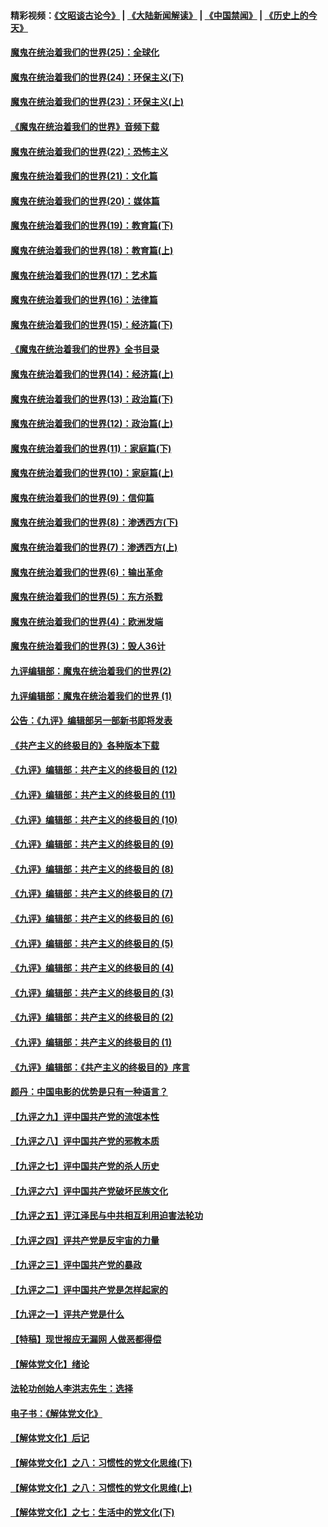 #### 精彩视频：[《文昭谈古论今》](https://github.com/gfw-breaker/wenzhao/blob/master/README.md?t=11261232) | [《大陆新闻解读》](https://github.com/gfw-breaker/ntdtv-comedy/blob/master/README.md?t=11261232) | [《中国禁闻》](https://github.com/gfw-breaker/ntdtv-news/blob/master/README.md?t=11261232) | [《历史上的今天》](https://github.com/gfw-breaker/today-in-history/blob/master/README.md?t=11261232) 

#### [魔鬼在统治着我们的世界(25)：全球化](../pages/nsc422/n10788205.md?t=11261232) 

#### [魔鬼在统治着我们的世界(24)：环保主义(下)](../pages/nsc422/n10695307.md?t=11261232) 

#### [魔鬼在统治着我们的世界(23)：环保主义(上)](../pages/nsc422/n10688613.md?t=11261232) 

#### [《魔鬼在统治着我们的世界》音频下载](../pages/nsc422/n10635553.md?t=11261232) 

#### [魔鬼在统治着我们的世界(22)：恐怖主义](../pages/nsc422/n10614727.md?t=11261232) 

#### [魔鬼在统治着我们的世界(21)：文化篇](../pages/nsc422/n10597706.md?t=11261232) 

#### [魔鬼在统治着我们的世界(20)：媒体篇](../pages/nsc422/n10586579.md?t=11261232) 

#### [魔鬼在统治着我们的世界(19)：教育篇(下)](../pages/nsc422/n10564808.md?t=11261232) 

#### [魔鬼在统治着我们的世界(18)：教育篇(上)](../pages/nsc422/n10526970.md?t=11261232) 

#### [魔鬼在统治着我们的世界(17)：艺术篇](../pages/nsc422/n10499093.md?t=11261232) 

#### [魔鬼在统治着我们的世界(16)：法律篇](../pages/nsc422/n10485969.md?t=11261232) 

#### [魔鬼在统治着我们的世界(15)：经济篇(下)](../pages/nsc422/n10469975.md?t=11261232) 

#### [《魔鬼在统治着我们的世界》全书目录](../pages/nsc422/n10464261.md?t=11261232) 

#### [魔鬼在统治着我们的世界(14)：经济篇(上)](../pages/nsc422/n10457370.md?t=11261232) 

#### [魔鬼在统治着我们的世界(13)：政治篇(下)](../pages/nsc422/n10448270.md?t=11261232) 

#### [魔鬼在统治着我们的世界(12)：政治篇(上)](../pages/nsc422/n10444576.md?t=11261232) 

#### [魔鬼在统治着我们的世界(11)：家庭篇(下)](../pages/nsc422/n10440961.md?t=11261232) 

#### [魔鬼在统治着我们的世界(10)：家庭篇(上)](../pages/nsc422/n10435448.md?t=11261232) 

#### [魔鬼在统治着我们的世界(9)：信仰篇](../pages/nsc422/n10432159.md?t=11261232) 

#### [魔鬼在统治着我们的世界(8)：渗透西方(下)](../pages/nsc422/n10429603.md?t=11261232) 

#### [魔鬼在统治着我们的世界(7)：渗透西方(上)](../pages/nsc422/n10426013.md?t=11261232) 

#### [魔鬼在统治着我们的世界(6)：输出革命](../pages/nsc422/n10421536.md?t=11261232) 

#### [魔鬼在统治着我们的世界(5)：东方杀戮](../pages/nsc422/n10417707.md?t=11261232) 

#### [魔鬼在统治着我们的世界(4)：欧洲发端](../pages/nsc422/n10414890.md?t=11261232) 

#### [魔鬼在统治着我们的世界(3)：毁人36计](../pages/nsc422/n10411583.md?t=11261232) 

#### [九评编辑部：魔鬼在统治着我们的世界(2)](../pages/nsc422/n10410036.md?t=11261232) 

#### [九评编辑部：魔鬼在统治着我们的世界 (1)](../pages/nsc422/n10406825.md?t=11261232) 

#### [公告：《九评》编辑部另一部新书即将发表](../pages/nsc422/n10405104.md?t=11261232) 

#### [《共产主义的终极目的》各种版本下载](../pages/nsc422/n10022138.md?t=11261232) 

#### [《九评》编辑部：共产主义的终极目的 (12)](../pages/nsc422/n9933272.md?t=11261232) 

#### [《九评》编辑部：共产主义的终极目的 (11)](../pages/nsc422/n9924973.md?t=11261232) 

#### [《九评》编辑部：共产主义的终极目的 (10)](../pages/nsc422/n9920883.md?t=11261232) 

#### [《九评》编辑部：共产主义的终极目的 (9)](../pages/nsc422/n9916363.md?t=11261232) 

#### [《九评》编辑部：共产主义的终极目的 (8)](../pages/nsc422/n9912488.md?t=11261232) 

#### [《九评》编辑部：共产主义的终极目的 (7)](../pages/nsc422/n9901176.md?t=11261232) 

#### [《九评》编辑部：共产主义的终极目的 (6)](../pages/nsc422/n9899359.md?t=11261232) 

#### [《九评》编辑部：共产主义的终极目的 (5)](../pages/nsc422/n9893174.md?t=11261232) 

#### [《九评》编辑部：共产主义的终极目的 (4)](../pages/nsc422/n9891246.md?t=11261232) 

#### [《九评》编辑部：共产主义的终极目的 (3)](../pages/nsc422/n9879879.md?t=11261232) 

#### [《九评》编辑部：共产主义的终极目的 (2)](../pages/nsc422/n9876205.md?t=11261232) 

#### [《九评》编辑部：共产主义的终极目的 (1)](../pages/nsc422/n9865857.md?t=11261232) 

#### [《九评》编辑部：《共产主义的终极目的》序言](../pages/nsc422/n9862666.md?t=11261232) 

#### [颜丹：中国电影的优势是只有一种语言？](../pages/nsc422/n9583062.md?t=11261232) 

#### [【九评之九】评中国共产党的流氓本性](../pages/nsc422/n737542.md?t=11261232) 

#### [【九评之八】评中国共产党的邪教本质](../pages/nsc422/n735942.md?t=11261232) 

#### [【九评之七】评中国共产党的杀人历史](../pages/nsc422/n733806.md?t=11261232) 

#### [【九评之六】评中国共产党破坏民族文化](../pages/nsc422/n731667.md?t=11261232) 

#### [【九评之五】评江泽民与中共相互利用迫害法轮功](../pages/nsc422/n730058.md?t=11261232) 

#### [【九评之四】评共产党是反宇宙的力量](../pages/nsc422/n727814.md?t=11261232) 

#### [【九评之三】评中国共产党的暴政](../pages/nsc422/n725597.md?t=11261232) 

#### [【九评之二】评中国共产党是怎样起家的](../pages/nsc422/n723946.md?t=11261232) 

#### [【九评之一】评共产党是什么](../pages/nsc422/n722529.md?t=11261232) 

#### [【特稿】现世报应无漏网 人做恶都得偿](../pages/nsc422/n4215167.md?t=11261232) 

#### [【解体党文化】绪论](../pages/nsc422/n1449356.md?t=11261232) 

#### [法轮功创始人李洪志先生：选择](../pages/nsc422/n3580738.md?t=11261232) 

#### [电子书：《解体党文化》](../pages/nsc422/n1573484.md?t=11261232) 

#### [【解体党文化】后记](../pages/nsc422/n1531999.md?t=11261232) 

#### [【解体党文化】之八：习惯性的党文化思维(下)](../pages/nsc422/n1526477.md?t=11261232) 

#### [【解体党文化】之八：习惯性的党文化思维(上)](../pages/nsc422/n1520631.md?t=11261232) 

#### [【解体党文化】之七：生活中的党文化(下)](../pages/nsc422/n1513446.md?t=11261232) 


